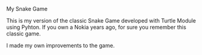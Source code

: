 My Snake Game

This is my version of the classic Snake Game developed with Turtle Module using Pyhton. If you own a Nokia years ago, for sure you remember this classic game.

I made my own improvements to the game. 


